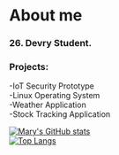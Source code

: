 # About me
### 26. Devry Student. 

### Projects:
-IoT Security Prototype </br>
-Linux Operating System </br>
-Weather Application </br>
-Stock Tracking Application </br>

[![Mary's GitHub stats](https://github-readme-stats.vercel.app/api?username=maryclayton512)](https://github.com/maryclayton512/github-readme-stats) </br>
[![Top Langs](https://github-readme-stats.vercel.app/api/top-langs/?username=maryclayton512)](https://github.com/maryclayton512/github-readme-stats)
